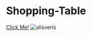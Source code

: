 # Shopping-Table

[Click Me!](https://selman-s.github.io/Shopping-Table/)
![alisveris](https://user-images.githubusercontent.com/97898216/167259973-9d349e81-7546-459c-93e5-4ef1c2297129.jpg)
